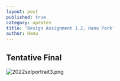 ```yaml
---
layout: post
published: true
category: updates
title: 'Design Assignment 1.2, Hanu Park'
author: Hanu
---
```

## Tentative Final
![2022selportrait3.png]({{site.baseurl}}/assets/2022selportrait3.png)



